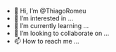 - 👋 Hi, I’m @ThiagoRomeu
- 👀 I’m interested in ...
- 🌱 I’m currently learning ...
- 💞️ I’m looking to collaborate on ...
- 📫 How to reach me ...

<!---
ThiagoRomeu/ThiagoRomeu is a ✨ special ✨ repository because its `README.md` (this file) appears on your GitHub profile.
You can click the Preview link to take a look at your changes.
--->

